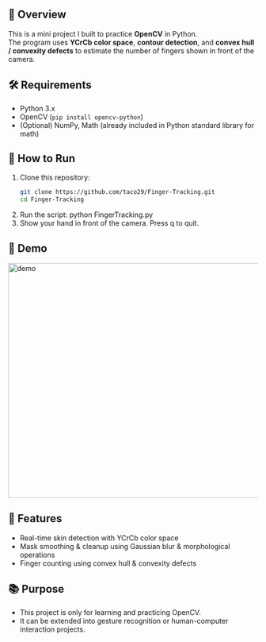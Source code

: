 ## 📌 Overview
This is a mini project I built to practice **OpenCV** in Python.  
The program uses **YCrCb color space**, **contour detection**, and **convex hull / convexity defects** to estimate the number of fingers shown in front of the camera.

## 🛠 Requirements
- Python 3.x  
- OpenCV (`pip install opencv-python`)  
- (Optional) NumPy, Math (already included in Python standard library for math)

## 🚀 How to Run
1. Clone this repository:
   ```bash
   git clone https://github.com/taco29/Finger-Tracking.git
   cd Finger-Tracking
   ```
2. Run the script:
   python FingerTracking.py
3. Show your hand in front of the camera.
   Press q to quit.
## 📸 Demo
<img width="633" height="473" alt="demo" src="https://github.com/user-attachments/assets/5931bb1e-5843-4b26-a759-b065fafd2476" />

## 🎯 Features
- Real-time skin detection with YCrCb color space
- Mask smoothing & cleanup using Gaussian blur & morphological operations
- Finger counting using convex hull & convexity defects

## 📚 Purpose
- This project is only for learning and practicing OpenCV.
- It can be extended into gesture recognition or human-computer interaction projects.
